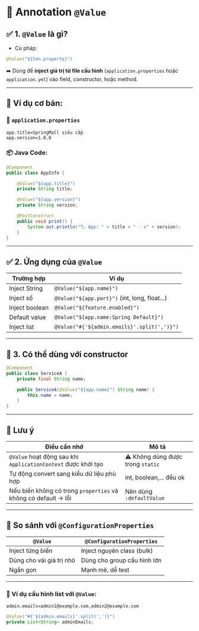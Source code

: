 # 🌱 Annotation **`@Value`**

## ✅ 1. `@Value` là gì?

- Cú pháp:

```java
@Value("${ten.property}")
```

➡️ Dùng để **inject giá trị từ file cấu hình** (`application.properties` hoặc `application.yml`) vào field, constructor, hoặc method.

---

## 🧪 Ví dụ cơ bản:

### 📁 `application.properties`

```properties
app.title=SpringMall siêu cấp
app.version=1.0.0
```

### 📦 Java Code:

```java
@Component
public class AppInfo {

    @Value("${app.title}")
    private String title;

    @Value("${app.version}")
    private String version;

    @PostConstruct
    public void print() {
        System.out.println("🏷️ App: " + title + " - v" + version);
    }
}
```

---

## ✅ 2. Ứng dụng của `@Value`

| Trường hợp     | Ví dụ                                         |
| -------------- | --------------------------------------------- |
| Inject String  | `@Value("${app.name}")`                       |
| Inject số      | `@Value("${app.port}")` (int, long, float...) |
| Inject boolean | `@Value("${feature.enabled}")`                |
| Default value  | `@Value("${app.name:Spring Default}")`        |
| Inject list    | `@Value("#{'${admin.emails}'.split(',')}")`   |

---

## 🔧 3. Có thể dùng với constructor

```java
@Component
public class ServiceA {
    private final String name;

    public ServiceA(@Value("${app.name}") String name) {
        this.name = name;
    }
}
```

---

## 🧠 Lưu ý

| Điều cần nhớ                                                   | Mô tả                             |
| -------------------------------------------------------------- | --------------------------------- |
| `@Value` hoạt động sau khi `ApplicationContext` được khởi tạo  | ⚠️ Không dùng được trong `static` |
| Tự động convert sang kiểu dữ liệu phù hợp                      | int, boolean,... đều ok           |
| Nếu biến không có trong `properties` và không có default → lỗi | Nên dùng `:defaultValue`          |

---

## 🔁 So sánh với `@ConfigurationProperties`

| `@Value`                 | `@ConfigurationProperties`  |
| ------------------------ | --------------------------- |
| Inject từng biến         | Inject nguyên class (bulk)  |
| Dùng cho vài giá trị nhỏ | Dùng cho group cấu hình lớn |
| Ngắn gọn                 | Mạnh mẽ, dễ test            |

---

### 📌 Ví dụ cấu hình list với `@Value`:

```properties
admin.emails=admin1@example.com,admin2@example.com
```

```java
@Value("#{'${admin.emails}'.split(',')}")
private List<String> adminEmails;
```
